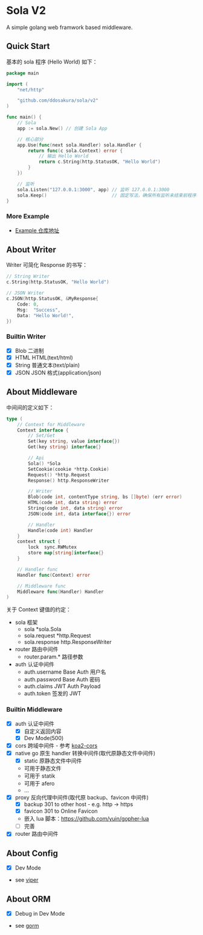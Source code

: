 # Sola V2

A simple golang web framwork based middleware.

## Quick Start

基本的 sola 程序 (Hello World) 如下：

```go
package main

import (
	"net/http"

	"github.com/ddosakura/sola/v2"
)

func main() {
	// Sola
	app := sola.New() // 创建 Sola App

	// 核心部分
	app.Use(func(next sola.Handler) sola.Handler {
		return func(c sola.Context) error {
			// 输出 Hello World
			return c.String(http.StatusOK, "Hello World")
		}
	})

	// 监听
	sola.Listen("127.0.0.1:3000", app) // 监听 127.0.0.1:3000
	sola.Keep()                        // 固定写法，确保所有监听未结束前程序不退出
}
```

### More Example

+ [Example 仓库地址](https://github.com/it-repo/box-example)

## About Writer

Writer 可简化 Response 的书写：

```go
// String Writer
c.String(http.StatusOK, "Hello World")

// JSON Writer
c.JSON(http.StatusOK, &MyResponse{
	Code: 0,
	Msg:  "Success",
	Data: "Hello World!",
})
```

### Builtin Writer

+ [x] Blob		二进制
+ [x] HTML      HTML(text/html)
+ [x] String	普通文本(text/plain)
+ [x] JSON		JSON 格式(application/json)

## About Middleware

中间间的定义如下：

```go
type (
	// Context for Middleware
	Context interface {
		// Set/Get
		Set(key string, value interface{})
		Get(key string) interface{}

		// Api
		Sola() *Sola
		SetCookie(cookie *http.Cookie)
		Request() *http.Request
		Response() http.ResponseWriter

		// Writer
		Blob(code int, contentType string, bs []byte) (err error)
		HTML(code int, data string) error
		String(code int, data string) error
		JSON(code int, data interface{}) error

		// Handler
		Handle(code int) Handler
	}
	context struct {
		lock  sync.RWMutex
		store map[string]interface{}
	}

	// Handler func
	Handler func(Context) error

	// Middleware func
	Middleware func(Handler) Handler
)
```

关于 Context 键值的约定：

+ sola      框架
	+ sola				*sola.Sola
	+ sola.request		*http.Request
	+ sola.response		http.ResponseWriter
+ router    路由中间件
    + router.param.*    路径参数
+ auth		认证中间件
	+ auth.username		Base Auth 用户名
	+ auth.password		Base Auth 密码
	+ auth.claims		JWT Auth Payload
	+ auth.token        签发的 JWT

### Builtin Middleware

+ [x] auth      认证中间件
	+ [x] 自定义返回内容
	+ [x] Dev Mode(500)
+ [x] cors		跨域中间件 - 参考 [koa2-cors](https://github.com/zadzbw/koa2-cors)
+ [x] native	go 原生 handler 转换中间件(取代原静态文件中间件)
	+ [x] static    原静态文件中间件
	+ 可用于静态文件
	+ 可用于 statik
	+ 可用于 afero
	+ ...
+ [x] proxy     反向代理中间件(取代原 backup、favicon 中间件)
	+ [x] backup    301 to other host - e.g. http -> https
	+ [x] favicon   301 to Online Favicon
	+ 嵌入 lua 脚本：https://github.com/yuin/gopher-lua
	+ [ ] 完善
+ [x] router    路由中间件

## About Config

+ [x] Dev Mode
+ see [viper](https://github.com/spf13/viper)

## About ORM

+ [x] Debug in Dev Mode
+ see [gorm](https://github.com/jinzhu/gorm)
